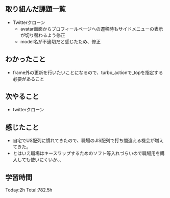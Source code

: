 ## 取り組んだ課題一覧
- Twitterクローン
  - avatar画面からプロフィールページへの遷移時もサイドメニューの表示が切り替わるよう修正
  - model名が不適切だと感じたため、修正

## わかったこと
- frame外の更新を行いたいことになるので、turbo_actionで_topを指定する必要があること

## 次やること
- twitterクローン　

## 感じたこと
- 自宅でUS配列に慣れてきたので、職場のJIS配列で打ち間違える機会が増えてきた。
- とはいえ職場はキースワップするためのソフト等入れづらいので職場用を購入しても使いにくいか、、
  
## 学習時間
Today:2h
Total:782.5h
